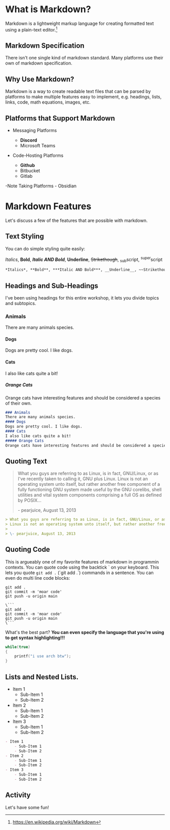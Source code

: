 # What is Markdown?

Markdown is a lightweight markup language for creating formatted text using a plain-text editor.[^markdown-definition]

[^markdown-definition]: https://en.wikipedia.org/wiki/Markdown


## Markdown Specification
There isn't one single kind of markdown standard.
Many platforms use their own of markdown specification.


## Why Use Markdown?
Markdown is a way to create readable text files that can be parsed by platforms to make multiple features easy to implement, e.g. headings, lists, links, code, math equations, images, etc.


## Platforms that Support Markdown
- Messaging Platforms
    - **Discord**
    - Microsoft Teams

- Code-Hosting Platforms
    - **Github**
    - Bitbucket
    - Gitlab

-Note Taking Platforms 
    - Obsidian


# Markdown Features
Let's discuss a few of the features that are possible with markdown.

## Text Styling
You can do simple styling quite easily:

*Italics*, **Bold**, ***Italic AND Bold***, __Underline__, ~~Strikethough~~,  <sub>sub</sub>script, <sup>super</sup>script

```md 
*Italics*, **Bold**, ***Italic AND Bold***, __Underline__, ~~Strikethough~~,  <sub>sub</sub>script, <sup>super</sup>script
```


## Headings and Sub-Headings
I've been using headings for this entire workshop, it lets you divide topics and subtopics.

### Animals
There are many animals species.
#### Dogs 
Dogs are pretty cool. I like dogs.
#### Cats
I also like cats quite a bit!
##### Orange Cats
Orange cats have interesting features and should be considered a species of their own.


```md 
### Animals
There are many animals species.
#### Dogs 
Dogs are pretty cool. I like dogs.
#### Cats
I also like cats quite a bit!
##### Orange Cats
Orange cats have interesting features and should be considered a species of their own.
```


## Quoting Text
> What you guys are referring to as Linux, is in fact, GNU/Linux, or as I've recently taken to calling it, GNU plus Linux.
Linux is not an operating system unto itself, but rather another free component of a fully functioning GNU system made useful by the GNU corelibs, shell utilities and vital system components comprising a full OS as defined by POSIX... 
> 
> \- pearjuice, August 13, 2013

```md 
> What you guys are referring to as Linux, is in fact, GNU/Linux, or as I've recently taken to calling it, GNU plus Linux.
> Linux is not an operating system unto itself, but rather another free component of a fully functioning GNU system made useful by the GNU corelibs, shell utilities and vital system components comprising a full OS as defined by POSIX... 
> 
> \- pearjuice, August 13, 2013
```

## Quoting Code 
This is argueably one of my favorite features of markdown in programmin contexts.
You can quote code using the backtick \` on your keyboard. This lets you quote `git add .` (\`git add .`) commands in a sentence. You can even do multi line code blocks:

```
git add .
git commit -m 'moar code'
git push -u origin main
```
```
\```
git add .
git commit -m 'moar code'
git push -u origin main
\```
```

What's the best part?
**You can even specify the language that you're using to get syntax highlighting!!!**
```c 
while(true)
{
    printf("i use arch btw");
}
```




## Lists and Nested Lists.
- Item 1
    - Sub-Item 1 
    - Sub-Item 2 
- Item 2 
    - Sub-Item 1 
    - Sub-Item 2 
- Item 3
    - Sub-Item 1 
    - Sub-Item 2 

```md 
- Item 1
    - Sub-Item 1 
    - Sub-Item 2 
- Item 2 
    - Sub-Item 1 
    - Sub-Item 2 
- Item 3
    - Sub-Item 1 
    - Sub-Item 2 
```






## Activity
Let's have some fun! 




